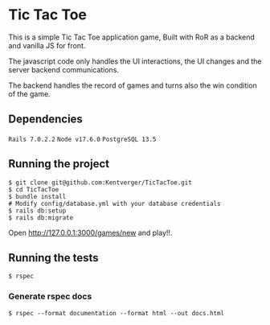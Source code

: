 # Tic Tac Toe
This is a simple Tic Tac Toe application game, Built with RoR as a backend and vanilla JS for front.

The javascript code only handles the UI interactions, the UI changes and the server backend communications.

The backend handles the record of games and turns also the win condition of the game.

## Dependencies
`Rails 7.0.2.2`
`Node v17.6.0`
`PostgreSQL 13.5`

## Running the project
```
$ git clone git@github.com:Kentverger/TicTacToe.git
$ cd TicTacToe
$ bundle install
# Modify config/database.yml with your database credentials
$ rails db:setup
$ rails db:migrate
```
Open http://127.0.0.1:3000/games/new and play!!.

## Running the tests
```
$ rspec
```

### Generate rspec docs
```
$ rspec --format documentation --format html --out docs.html
```
